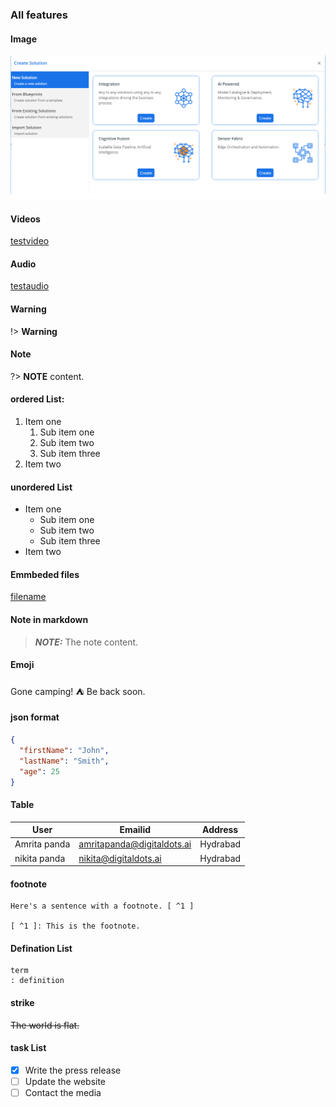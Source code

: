  ### All features
#### Image
![Slider control rendered on form](../_images/create-solution-image.png "Slider width=100px height=400px ")
#### Videos
[testvideo](../_media/Architecture.mp4 ':include :type=iframe width=100% height=400px ')

#### Audio
[testaudio](../_media/audio.mp3 ':include :type=iframe width=100% height=400px margin=2px')

#### Warning 
!> **Warning**

#### Note

?> **NOTE** content.

#### ordered List:

1. Item one
   1. Sub item one
   2. Sub item two
   3. Sub item three
2. Item two
#### unordered List
- Item one
   - Sub item one
   - Sub item two
   - Sub item three
- Item two

 #### Emmbeded files


[filename](examplecode.js ':include :type=code :fragment=demo')

#### Note in markdown

> **_NOTE:_**  The note content.
#### Emoji
Gone camping! :tent: Be back soon.

#### json format

```json
{
  "firstName": "John",
  "lastName": "Smith",
  "age": 25
}
```

#### Table
| User | Emailid |Address|
| ----------- | ----------- | ----------- |
| Amrita panda | amritapanda@digitaldots.ai |Hydrabad |
| nikita panda | nikita@digitaldots.ai |Hydrabad |

#### footnote

    Here's a sentence with a footnote. [ ^1 ]

    [ ^1 ]: This is the footnote.
#### Defination List

    term
    : definition

#### strike

~~The world is flat.~~

#### task List
- [x] Write the press release
- [ ] Update the website
- [ ] Contact the media